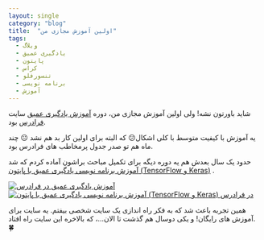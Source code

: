 ```yaml
---
layout: single
category: "blog"
title:  "اولین آموزش مجازی من"
tags:
  - وبلاگ
  - یادگیری عمیق
  - پایتون
  - کراس
  - تنسورفلو
  - برنامه نویسی
  - آموزش
---
```


شاید باورتون نشه! ولی اولین آموزش مجازی من، دوره <a href="https://faradars.org/courses/fvml9511-deep-learning" target="_blank">آموزش یادگیری عمیق</a> سایت <a href="https://faradars.org" target="_blank">فرادرس</a> بود. 

یه آموزش با کیفیت متوسط با کلی اشکال:confused: که البته برای اولین کار بد هم نشد :neutral_face: 
چند ماه هم تو صدر جدول پرمخاطب های فرادرس بود. 

حدود یک سال بعدش هم یه دوره دیگه برای تکمیل مباحث براشون آماده کردم که شد <a href="https://faradars.org/courses/fvml96071-deep-learning-programming-using-python" target="_blank">آموزش برنامه نویسی یادگیری عمیق با پایتون (TensorFlow و Keras)</a> .

<p><a href="https://faradars.org/courses/fvml9511-deep-learning" target="_blank">
<img src="{{ '/assets/images/faradars1.png' | relative_url }}" alt="آموزش یادگیری عمیق در فرادرس"></a>
<a href="https://faradars.org/courses/fvml96071-deep-learning-programming-using-python" target="_blank">
<img src="{{ '/assets/images/faradars2.png' | relative_url }}" alt="آموزش برنامه نویسی یادگیری عمیق با پایتون (TensorFlow و Keras) در فرادرس"></a></p>

همین تجربه باعث شد که به فکر راه اندازی یک سایت شخصی بیفتم. یه سایت برای آموزش های رایگان! و یکی دوسال هم گذشت تا الان...، که بالاخره این سایت راه افتاد. :four_leaf_clover:


<div class="well">
<div class="rw-ui-container"></div>
</div>
